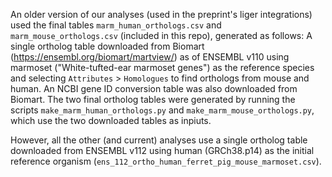 An older version of our analyses (used in the preprint's liger integrations) used the final tables `marm_human_orthologs.csv` and `marm_mouse_orthologs.csv` (included in this repo), generated as follows:
A single ortholog table downloaded from Biomart (https://ensembl.org/biomart/martview/) as of ENSEMBL v110 using marmoset ("White-tufted-ear marmoset genes") as the reference species and selecting `Attributes` > `Homologues` to find orthologs from mouse and human. An NCBI gene ID conversion table was also downloaded from Biomart. The two final ortholog tables were generated by running the scripts `make_marm_human_orthologs.py` and `make_marm_mouse_orthologs.py`, which use the two downloaded tables as inpiuts.

However, all the other (and current) analyses use a single ortholog table downloaded from ENSEMBL v112 using human (GRCh38.p14) as the initial reference organism (`ens_112_ortho_human_ferret_pig_mouse_marmoset.csv`). 
